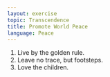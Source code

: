 ```yaml
---
layout: exercise
topic: Transcendence
title: Promote World Peace
language: Peace
---
```


1. Live by the golden rule.
2. Leave no trace, but footsteps.
3. Love the children.